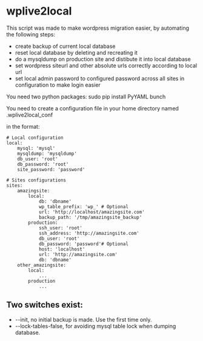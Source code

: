 # wplive2local
This script was made to make wordpress migration easier, by automating the
following steps:
* create backup of current local database
* reset local database by deleting and recreating it
* do a mysqldump on production site and distibute it into local database
* set wordpress siteurl and other absolute urls correctly according to local
  url
* set local admin password to configured password across all sites in
  configuration to make login easier

You need two python packages:
sudo pip install PyYAML bunch

You need to create a configuration file in your home directory named
.wplive2local_conf

in the format:
```
# Local configuration
local:
    mysql: 'mysql'
    mysqldump: 'mysqldump'
    db_user: 'root'
    db_password: 'root'
    site_password: 'password'

# Sites configurations
sites:
    amazingsite:
        local:
            db: 'dbname'
            wp_table_prefix: 'wp_' # Optional
            url: 'http://localhost/amazingsite.com'
            backup_path: '/tmp/amazingsite_backup'
        production:
            ssh_user: 'root'
            ssh_address: 'http://amazingsite.com'
            db_user: 'root'
            db_password: 'password'# Optional
            host: 'localhost'
            url: 'http://amazingsite.com'
            db: 'dbname'
    other_amazingsite:
        local:
            ...
        production
            ...
```

## Two switches exist:
* --init, no initial backup is made. Use the first time only.
* --lock-tables-false, for avoiding mysql table lock when dumping database.
